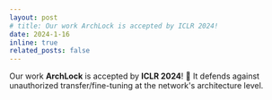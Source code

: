 ```yaml
---
layout: post
# title: Our work ArchLock is accepted by ICLR 2024!
date: 2024-1-16
inline: true
related_posts: false
---
```


Our work **ArchLock** is accepted by **ICLR 2024**! 🎉 It defends against unauthorized transfer/fine-tuning at the network's architecture level.

